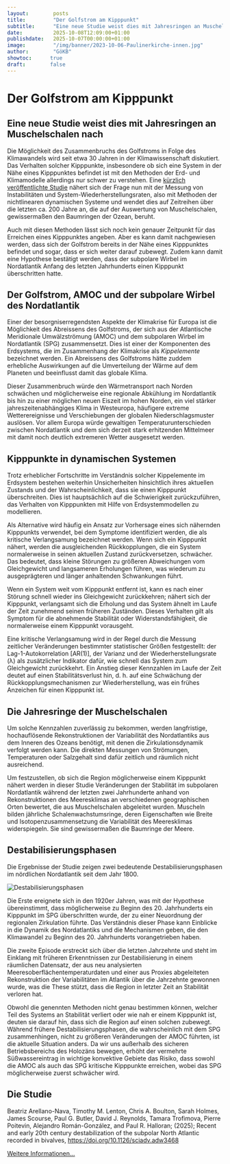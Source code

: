 ```yaml
---
layout:        posts
title:         "Der Golfstrom am Kipppunkt"
subtitle:      "Eine neue Studie weist dies mit Jahresringen an Muschelschalen nach"
date:          2025-10-08T12:09:00+01:00
publishdate:   2025-10-07T00:00:00+01:00
image:         "/img/banner/2023-10-06-Paulinerkirche-innen.jpg"
author:        "GöKB"
showtoc:      true
draft:        false
---
```


# Der Golfstrom am Kipppunkt

## Eine neue Studie weist dies mit Jahresringen an Muschelschalen nach


Die Möglichkeit des Zusammenbruchs des Golfstroms in Folge des Klimawandels 
wird seit etwa 30 Jahren in der Klimawissenschaft diskutiert. 
Das Verhalten solcher Kipppunkte, insbesondere ob sich eine System
in der Nähe eines Kipppunktes befindet ist mit den Methoden der Erd- und
Klimamodelle allerdings nur schwer zu verstehen.
Eine [kürzlich veröffentlichte Studie](https://doi.org/10.1126/sciadv.adw3468) nähert sich der
Frage nun mit der Messung von  Instabilitäten und
System-Wiederherstellungsraten, also mit 
Methoden der nichtlinearen dynamischen Systeme und wendet dies auf
Zeitreihen über die letzten ca. 200 Jahre an, die auf der
Auswertung von Muschelschalen,
gewissermaßen den Baumringen der Ozean, beruht.

Auch mit diesen Methoden lässt sich noch kein genauer Zeitpunkt für das
Erreichen eines Kipppunktes angeben. Aber es kann damit nachgewiesen werden, dass
sich der Golfstrom bereits in der Nähe eines Kipppunktes befindet und sogar,
dass er sich weiter
darauf zubewegt. Zudem kann damit eine Hypothese bestätigt werden, dass 
der subpolare Wirbel im Nordatlantik Anfang des letzten Jahrhunderts einen
Kipppunkt überschritten hatte.

## Der Golfstrom, AMOC und der subpolare Wirbel des Nordatlantik

Einer der besorgniserregendsten Aspekte der Klimakrise für Europa ist die
Möglichkeit des Abreissens des Golfstroms, der sich aus der Atlantische
Meridionale Umwälzströmung (AMOC) und dem subpolaren Wirbel im Nordatlantik
(SPG) zusammensetzt. Dies ist einer der Komponenten des Erdsystems, die im
Zusammenhang der Klimakrise als *Kippelemente* bezeichnet werden. 
Ein Abreissens des Golfstroms hätte zuddem erhebliche Auswirkungen
auf die Umverteilung der Wärme auf dem Planeten und
beeinflusst damit das globale Klima. 

Dieser Zusammenbruch würde den Wärmetransport nach Norden schwächen und
möglicherweise eine regionale Abkühlung im Nordatlantik bis hin zu einer
möglichen neuen 
Eiszeit im hohen Norden, ein viel stärker jahreszeitenabhängiges
Klima in Westeuropa, häufigere extreme Wetterereignisse und Verschiebungen der
globalen Niederschlagsmuster auslösen. Vor allem Europa würde gewaltigen
Temperaturunterschieden zwischen Nordatlantik und dem sich derzeit stark
erhitzenden Mittelmeer mit damit noch deutlich extremeren Wetter
ausgesetzt werden.

## Kipppunkte in dynamischen Systemen

Trotz erheblicher Fortschritte im Verständnis solcher Kippelemente im
Erdsystem
bestehen weiterhin Unsicherheiten hinsichtlich ihres aktuellen Zustands und
der Wahrscheinlichkeit, dass sie einen Kipppunkt überschreiten. Dies ist
hauptsächlich auf die Schwierigkeit zurückzuführen, das Verhalten von
Kipppunkten mit Hilfe von Erdsystemmodellen zu modellieren. 

Als Alternative wird häufig ein Ansatz zur Vorhersage eines sich nähernden
Kipppunkts verwendet, bei dem Symptome identifiziert werden, die als kritische
Verlangsamung bezeichnet werden. Wenn sich ein
Kipppunkt nähert, werden die ausgleichenden Rückkopplungen, die ein System
normalerweise in seinen aktuellen Zustand zurückversetzen, schwächer. Das
bedeutet, dass kleine Störungen zu größeren Abweichungen vom Gleichgewicht und
langsameren Erholungen führen, was wiederum zu ausgeprägteren und länger anhaltenden
Schwankungen führt. 

Wenn ein System weit vom Kipppunkt entfernt ist,
kann es nach einer Störung schnell wieder ins Gleichgewicht zurückkehren;
nähert sich der Kipppunkt, verlangsamt sich die Erholung und das System ähnelt
im Laufe der Zeit zunehmend seinen früheren Zuständen. Dieses Verhalten
gilt als Symptom für die abnehmende Stabilität oder Widerstandsfähigkeit, die
normalerweise einem Kipppunkt vorausgeht. 

Eine kritische Verlangsamung
wird in der Regel durch die Messung zeitlicher Veränderungen bestimmter
statistischer Größen festgestellt: 
der Lag-1-Autokorrelation [AR(1)], der Varianz und der Wiederherstellungsrate
(λ) als zusätzlicher Indikator dafür, wie schnell das System zum Gleichgewicht
zurückkehrt.
Ein Anstieg dieser Kennzahlen im Laufe der Zeit deutet auf einen
Stabilitätsverlust hin, d. h. auf eine Schwächung der
Rückkopplungsmechanismen zur Wiederherstellung, was ein frühes Anzeichen für
einen Kipppunkt ist. 

## Die Jahresringe der Muschelschalen

Um solche Kennzahlen zuverlässig zu bekommen, werden langfristige,
hochauflösende Rekonstruktionen der Variabilität des Nordatlantiks aus dem
Inneren des Ozeans benötigt, mit denen die Zirkulationsdynamik verfolgt werden
kann. Die direkten Messungen von Strömungen, Temperaturen oder Salzgehalt sind
dafür zeitlich und räumlich nicht ausreichend. 

Um festzustellen, ob sich die Region möglicherweise einem Kipppunkt nähert
werden in dieser Studie 
Veränderungen der Stabilität im subpolaren Nordatlantik während der letzten
zwei Jahrhunderte anhand von Rekonstruktionen des
Meeresklimas an verschiedenen geographischen Orten bewertet, 
die aus Muschelschalen abgeleitet wurden. Muscheln
bilden jährliche Schalenwachstumsringe, deren Eigenschaften wie Breite und
Isotopenzusammensetzung die Variabilität des Meeresklimas widerspiegeln. Sie
sind gewissermaßen die Baumringe der Meere.

## Destabilisierungsphasen

Die Ergebnisse der Studie zeigen zwei bedeutende Destabilisierungsphasen im
nördlichen Nordatlantik seit dem Jahr 1800. 

![Destabilisierungsphasen](/img/post/2025-10-08-Destabilisierung-des-Golfstroms.png)

Die Erste ereignete sich in den
1920er Jahren, was mit der Hypothese übereinstimmt, dass 
möglicherweise zu Beginn des 20. Jahrhunderts ein Kipppunkt im SPG 
überschritten wurde, der zu einer Neuordnung der regionalen Zirkulation führte. 
Das Verständnis dieser Phase kann Einblicke in die Dynamik des Nordatlantiks und
die Mechanismen geben, die den Klimawandel zu Beginn des 20. Jahrhunderts
vorangetrieben haben. 

Die zweite Episode erstreckt sich über die letzten
Jahrzehnte und steht im Einklang mit früheren Erkenntnissen zur
Destabilisierung in einem räumlichen Datensatz, der aus neu analysierten
Meeresoberflächentemperaturdaten und einer aus Proxies abgeleiteten
Rekonstruktion der Variabilitäten im Atlantik über die Jahrzehnte gewonnen
wurde, was die These stützt, dass die 
Region in letzter Zeit an Stabilität verloren hat. 

Obwohl die genennten  Methoden
nicht genau bestimmen können, welcher Teil des Systems an Stabilität verliert
oder wie nah er einem Kipppunkt ist, deuten sie darauf hin, dass sich die
Region auf einen solchen zubewegt. Während frühere Destabilisierungsphasen,
die wahrscheinlich mit dem SPG zusammenhingen, nicht zu größeren Veränderungen
der AMOC führten, ist die aktuelle Situation anders. Da wir uns
außerhalb des sicheren Betriebsbereichs des Holozäns bewegen, erhöht der
vermehrte Süßwassereintrag in wichtige konvektive Gebiete das Risiko,
dass sowohl die AMOC als auch das SPG kritische Kipppunkte erreichen, wobei
das SPG möglicherweise zuerst schwächer wird.

## Die Studie
Beatriz Arellano-Nava, Timothy M. Lenton, Chris A. Boulton, Sarah Holmes,
James Scourse, Paul G. Butler, David J. Reynolds, Tamara Trofimova, Pierre
Poitevin, Alejandro Román-González, and Paul R. Halloran; (2025); Recent and
early 20th century destabilization of the subpolar North Atlantic recorded in
bivalves, https://doi.org/10.1126/sciadv.adw3468

[Weitere Informationen...](https://doi.org/10.1126/sciadv.adw3468)
